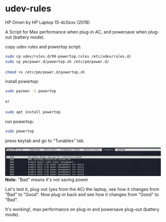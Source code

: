 # udev-rules
HP Omen by HP Laptop 15-dc0xxx (2018)

A Script for Max performance when plug-in AC, and powersave when plug-out (battery mode).
 
copy udev rules and powertop script:
```sh
sudo cp udev/rules.d/99-powertop.rules /etc/udev/rules.d/
sudo cp pm/power.d/powertop.sh /etc/pm/power.d/

chmod +x /etc/pm/power.d/powertop.sh
```

install powertop:
```sh
sudo pacman -S powertop

or 

sudo apt install powertop
```

run powertop:

```sh
sudo powertop
```
press keytab and go to "Tunables" tab.

![powertop](image.png "powertop Tunables tab")
**Note:** "Bad" means it's not saving power

Let's test it, plug-out (yes from the AC) the laptop, see how it changes from "Bad" to "Good". Now plug-in back and see how it changes from "Good" to "Bad".

It's working!, max performance on plug-in and powersave plug-out (battery mode).
